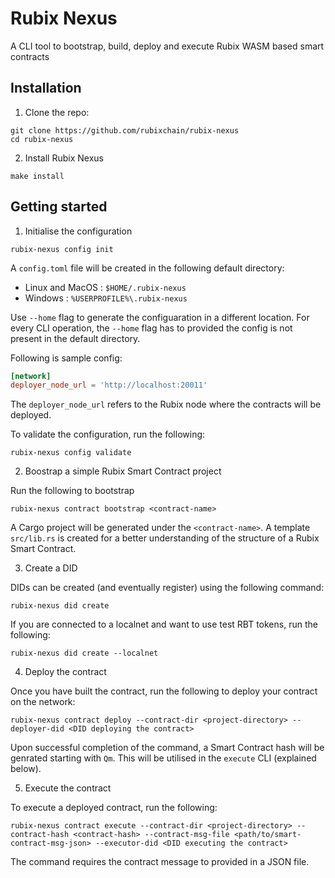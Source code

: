 # Rubix Nexus

A CLI tool to bootstrap, build, deploy and execute Rubix WASM based smart contracts

## Installation

1. Clone the repo:

```
git clone https://github.com/rubixchain/rubix-nexus
cd rubix-nexus
```

2. Install Rubix Nexus

```
make install
```

## Getting started

1. Initialise the configuration

```
rubix-nexus config init
```

A `config.toml` file will be created in the following default directory:

- Linux and MacOS : `$HOME/.rubix-nexus`
- Windows : `%USERPROFILE%\.rubix-nexus`

Use `--home` flag to generate the configuaration in a different location. For every CLI operation, the `--home` flag has to provided the config is not present in the default directory.

Following is sample config:

```toml
[network]
deployer_node_url = 'http://localhost:20011'

```

The `deployer_node_url` refers to the Rubix node where the contracts will be deployed.

To validate the configuration, run the following:

```
rubix-nexus config validate
```

2. Boostrap a simple Rubix Smart Contract project

Run the following to bootstrap 

```
rubix-nexus contract bootstrap <contract-name>
```

A Cargo project will be generated under the `<contract-name>`. A template `src/lib.rs` is created for a better understanding of the structure of a Rubix Smart Contract.

3. Create a DID

DIDs can be created (and eventually register) using the following command:

```
rubix-nexus did create
```

If you are connected to a localnet and want to use test RBT tokens, run the following:

```
rubix-nexus did create --localnet
```

4. Deploy the contract

Once you have built the contract, run the following to deploy your contract on the network:

```
rubix-nexus contract deploy --contract-dir <project-directory> --deployer-did <DID deploying the contract>
```

Upon successful completion of the command, a Smart Contract hash will be genrated starting with `Qm`. This will be utilised in the `execute` CLI (explained below).

5. Execute the contract

To execute a deployed contract, run the following:

```
rubix-nexus contract execute --contract-dir <project-directory> --contract-hash <contract-hash> --contract-msg-file <path/to/smart-contract-msg-json> --executor-did <DID executing the contract>
```

The command requires the contract message to provided in a JSON file.

